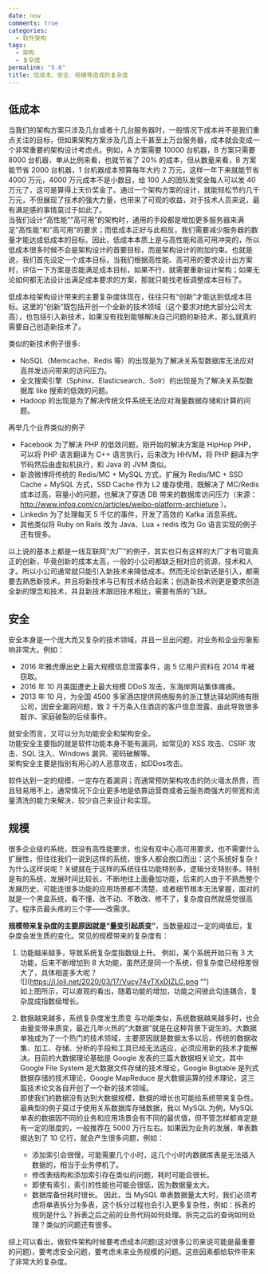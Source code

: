 ```yaml
---
date: now
comments: true
categories:
  - 软件架构
tags:
  - 架构
  - 复杂度
permalink: "5.6"
title: 低成本、安全、规模等造成的复杂度
---
```

## 低成本

当我们的架构方案只涉及几台或者十几台服务器时，一般情况下成本并不是我们重点关注的目标，但如果架构方案涉及几百上千甚至上万台服务器，成本就会变成一个非常重要的架构设计考虑点。例如，A 方案需要 10000 台机器，B 方案只需要 8000 台机器，单从比例来看，也就节省了 20% 的成本，但从数量来看，B 方案能节省 2000 台机器，1 台机器成本预算每年大约 2 万元，这样一年下来就能节省 4000 万元，4000 万元成本不是小数目，给 100 人的团队发奖金每人可以发 40 万元了，这可是算得上天价奖金了。通过一个架构方案的设计，就能轻松节约几千万元，不但展现了技术的强大力量，也带来了可观的收益，对于技术人员来说，最有满足感的事情莫过于如此了。  
当我们设计“高性能”“高可用”的架构时，通用的手段都是增加更多服务器来满足“高性能”和“高可用”的要求；而低成本正好与此相反，我们需要减少服务器的数量才能达成低成本的目标。因此，低成本本质上是与高性能和高可用冲突的，所以低成本很多时候不会是架构设计的首要目标，而是架构设计的附加约束。也就是说，我们首先设定一个成本目标，当我们根据高性能、高可用的要求设计出方案时，评估一下方案是否能满足成本目标，如果不行，就需要重新设计架构；如果无论如何都无法设计出满足成本要求的方案，那就只能找老板调整成本目标了。

低成本给架构设计带来的主要复杂度体现在，往往只有“创新”才能达到低成本目标。这里的“创新”既包括开创一个全新的技术领域（这个要求对绝大部分公司太高），也包括引入新技术，如果没有找到能够解决自己问题的新技术，那么就真的需要自己创造新技术了。  

类似的新技术例子很多:  

* NoSQL（Memcache、Redis 等）的出现是为了解决关系型数据库无法应对高并发访问带来的访问压力。
* 全文搜索引擎（Sphinx、Elasticsearch、Solr）的出现是为了解决关系型数据库 like 搜索的低效的问题。
* Hadoop 的出现是为了解决传统文件系统无法应对海量数据存储和计算的问题。

再举几个业界类似的例子

* Facebook 为了解决 PHP 的低效问题，刚开始的解决方案是 HipHop PHP，可以将 PHP 语言翻译为 C++ 语言执行，后来改为 HHVM，将 PHP 翻译为字节码然后由虚拟机执行，和 Java 的 JVM 类似。
* 新浪微博将传统的 Redis/MC + MySQL 方式，扩展为 Redis/MC + SSD Cache + MySQL 方式，SSD Cache 作为 L2 缓存使用，既解决了 MC/Redis 成本过高，容量小的问题，也解决了穿透 DB 带来的数据库访问压力（来源：http://www.infoq.com/cn/articles/weibo-platform-archieture ）。
* Linkedin 为了处理每天 5 千亿的事件，开发了高效的 Kafka 消息系统。
* 其他类似将 Ruby on Rails 改为 Java、Lua + redis 改为 Go 语言实现的例子还有很多。

以上说的基本上都是一线互联网”大厂”的例子，其实也只有这样的大厂才有可能真正的创新，毕竟创新的成本太高，一般的小公司都缺乏相对应的资源，技术和人才。所以小公司通常就只能引入新技术来降低成本。然而无论创新还是引入，都需要去熟悉新技术，并且将新技术与已有技术结合起来；创造新技术则更是要求创造全新的理念和技术，并且新技术跟旧技术相比，需要有质的飞跃。

## 安全

安全本身是一个庞大而又复杂的技术领域，并且一旦出问题，对业务和企业形象影响非常大。例如：
* 2016 年雅虎爆出史上最大规模信息泄露事件，逾 5 亿用户资料在 2014 年被窃取。
* 2016 年 10 月美国遭史上最大规模 DDoS 攻击，东海岸网站集体瘫痪。
* 2013 年 10 月，为全国 4500 多家酒店提供网络服务的浙江慧达驿站网络有限公司，因安全漏洞问题，致 2 千万条入住酒店的客户信息泄露，由此导致很多敲诈、家庭破裂的后续事件。
  
就安全而言，又可以分为功能安全和架构安全。  
功能安全主要指的就是软件功能本身不能有漏洞，如常见的 XSS 攻击、CSRF 攻击、SQL 注入、Windows 漏洞、密码破解等。  
架构安全主要是指别有用心的人恶意攻击，如DDos攻击。  

软件达到一定的规模，一定存在着漏洞；而通常预防架构攻击的防火墙太昂贵，而且轻易用不上，通常情况下企业更多地是依靠运营商或者云服务商强大的带宽和流量清洗的能力来解决，较少自己来设计和实现。

## 规模

很多企业级的系统，既没有高性能要求，也没有双中心高可用要求，也不需要什么扩展性，但往往我们一说到这样的系统，很多人都会脱口而出：这个系统好复杂！为什么这样说呢？关键就在于这样的系统往往功能特别多，逻辑分支特别多。特别是有的系统，发展时间比较长，不断地往上面叠加功能，后来的人由于不熟悉整个发展历史，可能连很多功能的应用场景都不清楚，或者细节根本无法掌握，面对的就是一个黑盒系统，看不懂、改不动、不敢改、修不了，复杂度自然就感觉很高了。程序员最头疼的三个字——改需求。  

**规模带来复杂度的主要原因就是“量变引起质变”**，当数量超过一定的阈值后，复杂度会发生质的变化。常见的规模带来的复杂度有：

1. 功能越来越多，导致系统复杂度指数级上升。
   例如，某个系统开始只有 3 大功能，后来不断增加到 8 大功能，虽然还是同一个系统，但复杂度已经相差很大了，具体相差多大呢？  
![](https://i.loli.net/2020/03/17/Vucy74vTXxDIZLC.png “”)  
如上图所示，可以直观的看出，随着功能的增加，功能之间彼此勾连耦合，复杂度成指数级增长。

2. 数据越来越多，系统复杂度发生质变
   与功能类似，系统数据越来越多时，也会由量变带来质变，最近几年火热的“大数据”就是在这种背景下诞生的。大数据单独成为了一个热门的技术领域，主要原因就是数据太多以后，传统的数据收集、加工、存储、分析的手段和工具已经无法适应，必须应用新的技术才能解决。目前的大数据理论基础是 Google 发表的三篇大数据相关论文，其中 Google File System 是大数据文件存储的技术理论，Google Bigtable 是列式数据存储的技术理论，Google MapReduce 是大数据运算的技术理论，这三篇技术论文各自开创了一个新的技术领域。  
   即使我们的数据没有达到大数据规模，数据的增长也可能给系统带来复杂性。最典型的例子莫过于使用关系数据库存储数据，我以 MySQL 为例，MySQL 单表的数据因不同的业务和应用场景会有不同的最优值，但不管怎样都肯定是有一定的限度的，一般推荐在 5000 万行左右。如果因为业务的发展，单表数据达到了 10 亿行，就会产生很多问题，例如：
   * 添加索引会很慢，可能需要几个小时，这几个小时内数据库表是无法插入数据的，相当于业务停机了。
   * 修改表结构和添加索引存在类似的问题，耗时可能会很长。
   * 即使有索引，索引的性能也可能会很低，因为数据量太大。
   * 数据库备份耗时很长。
  因此，当 MySQL 单表数据量太大时，我们必须考虑将单表拆分为多表，这个拆分过程也会引入更多复杂性，例如：拆表的规则是什么？拆表之后之前的业务代码如何处理。拆完之后的查询如何处理？类似的问题还有很多。

综上可以看出，做软件架构时候要考虑成本问题(这对很多公司来说可能是最重要的问题)，要考虑安全问题，要考虑未来业务规模的问题。这些因素都给软件带来了非常大的复杂度。
